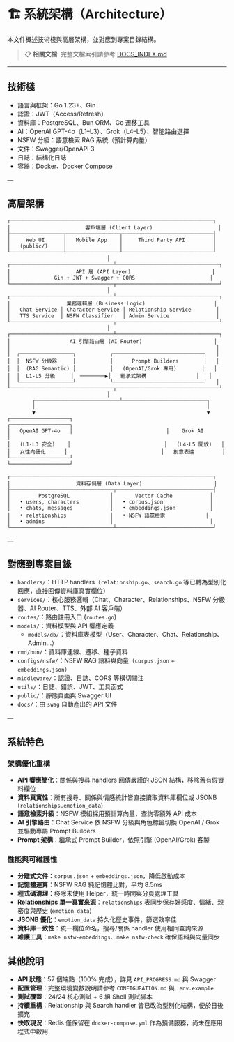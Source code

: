 # 🏗️ 系統架構（Architecture）

本文件概述技術棧與高層架構，並對應到專案目錄結構。

> 📋 **相關文檔**: 完整文檔索引請參考 [DOCS_INDEX.md](./DOCS_INDEX.md)

---

## 技術棧

- 語言與框架：Go 1.23+、Gin
- 認證：JWT（Access/Refresh）
- 資料庫：PostgreSQL、Bun ORM、Go 遷移工具
- AI：OpenAI GPT-4o（L1–L3）、Grok（L4–L5）、智能路由選擇
- NSFW 分級：語意檢索 RAG 系統（預計算向量）
- 文件：Swagger/OpenAPI 3
- 日誌：結構化日誌
- 容器：Docker、Docker Compose

—

## 高層架構

```
┌─────────────────────────────────────────────────────────────────┐
│                        客戶端層 (Client Layer)                     │
├─────────────────┬─────────────────┬─────────────────────────────┤
│     Web UI      │   Mobile App    │     Third Party API         │
│   (public/)     │                 │                             │
└─────────────────┴─────────────────┴─────────────────────────────┘
                                │
┌─────────────────────────────────┴─────────────────────────────────┐
│                     API 層 (API Layer)                          │
│              Gin + JWT + Swagger + CORS                        │
└─────────────────────────────────┬─────────────────────────────────┘
                                │
┌─────────────────────────────────┴─────────────────────────────────┐
│                  業務邏輯層 (Business Logic)                      │
│   Chat Service │ Character Service │ Relationship Service        │
│   TTS Service  │ NSFW Classifier   │ Admin Service               │
└─────────────────────────────────┬─────────────────────────────────┘
                                │
┌─────────────────────────────────┴─────────────────────────────────┐
│                   AI 引擎路由層 (AI Router)                       │
│                                                                  │
│  ┌─────────────────┐           ┌─────────────────────────────┐   │
│  │  NSFW 分級器     │           │      Prompt Builders        │   │
│  │  (RAG Semantic) │           │   (OpenAI/Grok 專用)        │   │
│  │  L1-L5 分級     │  ────────▶│   繼承式架構                │   │
│  └─────────────────┘           └─────────────────────────────┘   │
└─────────────────────────────────┬─────────────────────────────────┘
                                │
        ┌───────────────────────────┴───────────────────────────┐
        │                                                       │
        ▼                                                       ▼
┌───────────────────┐                              ┌───────────────────┐
│   OpenAI GPT-4o   │                              │    Grok AI        │
│   (L1-L3 安全)    │                              │   (L4-L5 開放)   │
│   女性向優化      │                              │   創意表達         │
└───────────────────┘                              └───────────────────┘

┌─────────────────────────────────────────────────────────────────┐
│                     資料存儲層 (Data Layer)                       │
├─────────────────────────────────┬───────────────────────────────┤
│         PostgreSQL             │       Vector Cache            │
│   • users, characters          │   • corpus.json               │
│   • chats, messages            │   • embeddings.json           │
│   • relationships              │   • NSFW 語意檢索             │
│   • admins                     │                               │
└─────────────────────────────────┴───────────────────────────────┘
```

—

## 對應到專案目錄

- `handlers/`：HTTP handlers（`relationship.go`、`search.go` 等已轉為型別化回應，直接回傳資料庫真實欄位）
- `services/`：核心服務邏輯（Chat、Character、Relationships、NSFW 分級器、AI Router、TTS、外部 AI 客戶端）
- `routes/`：路由註冊入口 (`routes.go`)
- `models/`：資料模型與 API 響應定義
  - `models/db/`：資料庫表模型（User、Character、Chat、Relationship、Admin…）
- `cmd/bun/`：資料庫連線、遷移、種子資料
- `configs/nsfw/`：NSFW RAG 語料與向量（`corpus.json` + `embeddings.json`）
- `middleware/`：認證、日誌、CORS 等橫切關注
- `utils/`：日誌、錯誤、JWT、工具函式
- `public/`：靜態頁面與 Swagger UI
- `docs/`：由 `swag` 自動產出的 API 文件

—

## 系統特色

### 架構優化重構
- **API 響應簡化**：關係與搜尋 handlers 回傳嚴謹的 JSON 結構，移除舊有假資料欄位
- **資料真實性**：所有搜尋、關係與情感統計皆直接讀取資料庫欄位或 JSONB (`relationships.emotion_data`)
- **語意檢索升級**：NSFW 模組採用預計算向量，查詢零額外 API 成本
- **AI 引擎路由**：Chat Service 依 NSFW 分級與角色標籤切換 OpenAI / Grok 並驅動專屬 Prompt Builders
- **Prompt 架構**：繼承式 Prompt Builder，依照引擎 (OpenAI/Grok) 客製

### 性能與可維護性
- **分離式文件**：`corpus.json` + `embeddings.json`，降低啟動成本
- **記憶體運算**：NSFW RAG 純記憶體比對，平均 8.5ms
- **程式碼清理**：移除未使用 Helper，統一時間與分頁處理工具
- **Relationships 單一真實來源**：`relationships` 表同步保存好感度、情緒、親密度與歷史 (`emotion_data`)
- **JSONB 優化**：`emotion_data` 持久化歷史事件，篩選效率佳
- **資料庫一致性**：統一欄位命名，搜尋/關係 handler 使用相同查詢來源
- **維護工具**：`make nsfw-embeddings`、`make nsfw-check` 確保語料與向量同步

## 其他說明

- **API 狀態**：57 個端點（100% 完成），詳見 `API_PROGRESS.md` 與 Swagger
- **配置管理**：完整環境變數說明請參考 `CONFIGURATION.md` 與 `.env.example`
- **測試覆蓋**：24/24 核心測試 + 6 組 Shell 測試腳本
- **持續重構**：Relationship 與 Search handler 皆已改為型別化結構，便於日後擴充
- **快取現況**：Redis 僅保留在 `docker-compose.yml` 作為預備服務，尚未在應用程式中啟用
